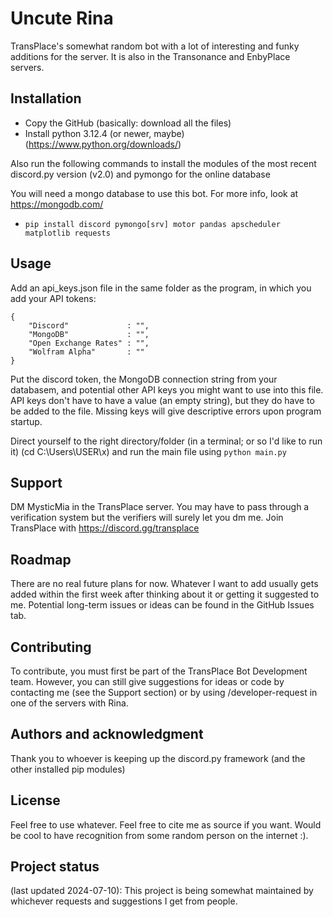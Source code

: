 # Uncute Rina

TransPlace's somewhat random bot with a lot of interesting and funky additions for the server.
It is also in the Transonance and EnbyPlace servers.

## Installation

- Copy the GitHub (basically: download all the files)
- Install python 3.12.4 (or newer, maybe) (https://www.python.org/downloads/)

Also run the following commands to install the modules of the most recent discord.py version (v2.0) and pymongo for the online database

You will need a mongo database to use this bot. For more info, look at https://mongodb.com/

[//]: # (- pip install -U git+https://github.com/Rapptz/discord.py/)
[//]: # (I likely won't be using the latest version anymore: only the stables)
- `pip install discord pymongo[srv] motor pandas apscheduler matplotlib requests`

## Usage

Add an api_keys.json file in the same folder as the program, in which you add your API tokens:

```
{
    "Discord"             : "",
    "MongoDB"             : "",
    "Open Exchange Rates" : "",
    "Wolfram Alpha"       : ""
}
```

Put the discord token, the MongoDB connection string from your databasem, and potential other API keys you might want to use into this file. API keys don't have to have a value (an empty string), but they do have to be added to the file. Missing keys will give descriptive errors upon program startup.

Direct yourself to the right directory/folder (in a terminal; or so I'd like to run it) (cd C:\Users\USER\x\) and run the main file using `python main.py`

## Support

DM MysticMia in the TransPlace server. You may have to pass through a verification system but the verifiers will surely let you dm me. Join TransPlace with https://discord.gg/transplace

## Roadmap

There are no real future plans for now. Whatever I want to add usually gets added within the first week after thinking about it or getting it suggested to me. Potential long-term issues or ideas can be found in the GitHub Issues tab.

## Contributing

To contribute, you must first be part of the TransPlace Bot Development team. However, you can still give suggestions for ideas or code by contacting me (see the Support section) or by using /developer-request in one of the servers with Rina.

## Authors and acknowledgment

Thank you to whoever is keeping up the discord.py framework (and the other installed pip modules)

## License

Feel free to use whatever. Feel free to cite me as source if you want. Would be cool to have recognition from some random person on the internet :).

## Project status
(last updated 2024-07-10): This project is being somewhat maintained by whichever requests and suggestions I get from people.
